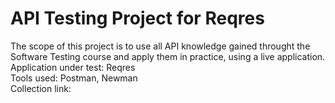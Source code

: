 # API Testing Project for Reqres
The scope of this project is to use all API knowledge gained throught the Software Testing course and apply them in practice, using a live application.<br>
Application under test: Reqres<br>
Tools used: Postman, Newman<br>
Collection link:
